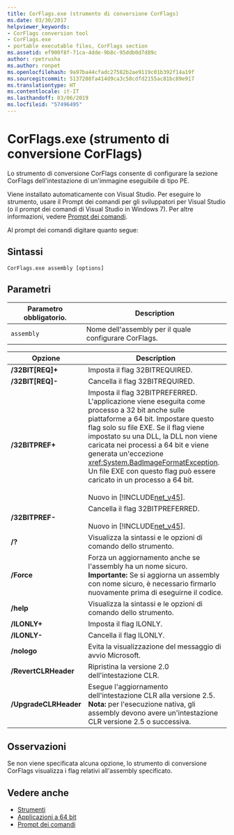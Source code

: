 ```yaml
---
title: CorFlags.exe (strumento di conversione CorFlags)
ms.date: 03/30/2017
helpviewer_keywords:
- CorFlags conversion tool
- CorFlags.exe
- portable executable files, CorFlags section
ms.assetid: ef900f8f-71ca-4dde-9b8c-95ddb0d7d89c
author: rpetrusha
ms.author: ronpet
ms.openlocfilehash: 9a97ba44cfadc27582b2ae9119c01b392f14a19f
ms.sourcegitcommit: 5137208fa414d9ca3c58cdfd2155ac81bc89e917
ms.translationtype: HT
ms.contentlocale: it-IT
ms.lasthandoff: 03/06/2019
ms.locfileid: "57496495"
---
```

# <a name="corflagsexe-corflags-conversion-tool"></a>CorFlags.exe (strumento di conversione CorFlags)
Lo strumento di conversione CorFlags consente di configurare la sezione CorFlags dell'intestazione di un'immagine eseguibile di tipo PE.  
  
 Viene installato automaticamente con Visual Studio. Per eseguire lo strumento, usare il Prompt dei comandi per gli sviluppatori per Visual Studio (o il prompt dei comandi di Visual Studio in Windows 7). Per altre informazioni, vedere [Prompt dei comandi](../../../docs/framework/tools/developer-command-prompt-for-vs.md).  
  
 Al prompt dei comandi digitare quanto segue:  
  
## <a name="syntax"></a>Sintassi  
  
```  
CorFlags.exe assembly [options]  
```  
  
## <a name="parameters"></a>Parametri  
  
|Parametro obbligatorio.|Description|  
|------------------------|-----------------|  
|`assembly`|Nome dell'assembly per il quale configurare CorFlags.|  
  
|Opzione|Description|  
|------------|-----------------|  
|**/32BIT[REQ]+**|Imposta il flag 32BITREQUIRED.|  
|**/32BIT[REQ]-**|Cancella il flag 32BITREQUIRED.|  
|**/32BITPREF+**|Imposta il flag 32BITPREFERRED. L'applicazione viene eseguita come processo a 32 bit anche sulle piattaforme a 64 bit. Impostare questo flag solo su file EXE. Se il flag viene impostato su una DLL, la DLL non viene caricata nei processi a 64 bit e viene generata un'eccezione <xref:System.BadImageFormatException>. Un file EXE con questo flag può essere caricato in un processo a 64 bit.<br /><br /> Nuovo in [!INCLUDE[net_v45](../../../includes/net-v45-md.md)].|  
|**/32BITPREF-**|Cancella il flag 32BITPREFERRED.<br /><br /> Nuovo in [!INCLUDE[net_v45](../../../includes/net-v45-md.md)].|  
|**/?**|Visualizza la sintassi e le opzioni di comando dello strumento.|  
|**/Force**|Forza un aggiornamento anche se l'assembly ha un nome sicuro. **Importante:**  Se si aggiorna un assembly con nome sicuro, è necessario firmarlo nuovamente prima di eseguirne il codice.|  
|**/help**|Visualizza la sintassi e le opzioni di comando dello strumento.|  
|**/ILONLY+**|Imposta il flag ILONLY.|  
|**/ILONLY-**|Cancella il flag ILONLY.|  
|**/nologo**|Evita la visualizzazione del messaggio di avvio Microsoft.|  
|**/RevertCLRHeader**|Ripristina la versione 2.0 dell'intestazione CLR.|  
|**/UpgradeCLRHeader**|Esegue l'aggiornamento dell'intestazione CLR alla versione 2.5. **Nota:**  per l'esecuzione nativa, gli assembly devono avere un'intestazione CLR versione 2.5 o successiva.|  
  
## <a name="remarks"></a>Osservazioni  
 Se non viene specificata alcuna opzione, lo strumento di conversione CorFlags visualizza i flag relativi all'assembly specificato.  
  
## <a name="see-also"></a>Vedere anche
- [Strumenti](../../../docs/framework/tools/index.md)
- [Applicazioni a 64 bit](../../../docs/framework/64-bit-apps.md)
- [Prompt dei comandi](../../../docs/framework/tools/developer-command-prompt-for-vs.md)

